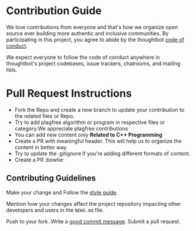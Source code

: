 # Contribution Guide

We love contributions from everyone and that's how we organize open source ever building more authentic and inclusive communities.
By participating in this project, you agree to abide by the thoughtbot [code of conduct].

[code of conduct]: https://thoughtbot.com/open-source-code-of-conduct

We expect everyone to follow the code of conduct
anywhere in thoughtbot's project codebases,
issue trackers, chatrooms, and mailing lists.

# Pull Request Instructions
 - Fork the Repo and create a new branch to update your contribution to the related files or Repo.
 - Try to add plagfree algorithm or program in respective files or category.We appreciate plagfree contributions
 - You can add new content only **Related to C++ Programming**
 - Create a PR with meaningful header. This will help us to organize the content in better way.
 - Try to update the .gitignore if you're adding different formats of content.
 - Create a PR :bowtie:

## Contributing Guidelines

Make your change and Follow the [style guide][style].

  [style]: https://github.com/thoughtbot/guides/tree/master/style

Mention how your changes affect the project repository impacting other developers and users in the
`NEWS.md` file.

Push to your fork. Write a [good commit message][commit]. Submit a pull request.

  [commit]: http://tbaggery.com/2008/04/19/a-note-about-git-commit-messages.html

